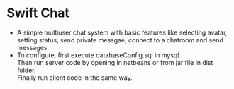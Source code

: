# Swift Chat

* A simple multiuser chat system with basic features like selecting avatar, setting status, send private messgae, connect to a chatroom and send messages.
* To configure, first execute databaseConfig.sql in mysql.<br>
Then run server code by opening in netbeans or from jar file in dist folder. <br>
Finally run client code in the same way.<br>


